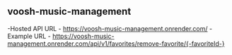 ## voosh-music-management

-Hosted API URL - https://voosh-music-management.onrender.com/
-Example URL - https://voosh-music-management.onrender.com/api/v1/favorites/remove-favorite/{-favoriteId-}